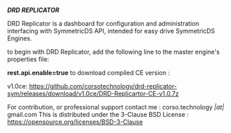 ***DRD REPLICATOR***

DRD Replicator is a dashboard for configuration and administration interfacing with SymmetricDS API, intended for easy drive SymmetricDS Engines.

to begin with DRD Replicator, add the following line to the master engine's properties file:

**rest.api.enable=true**
 to download compiled CE version :

v1.0ce: https://github.com/corsotechnology/drd-replicator-sym/releases/download/v1.0ce/DRD-Replicartor-CE-v1.0.7z

For contribution, or professional support contact me : corso.technology *|at|* gmail.com
This is distributed under the 3-Clause BSD License :
https://opensource.org/licenses/BSD-3-Clause
